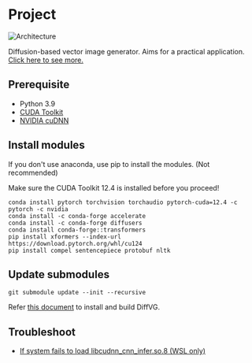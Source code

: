 # Project
![Architecture](https://i.imgur.com/2imjdUf.png)

Diffusion-based vector image generator. Aims for a practical application.
[Click here to see more.](https://www.notion.so/parkcymil/14c2655becda80e8a041d63471a814ee)

## Prerequisite
- Python 3.9
- [CUDA Toolkit](https://developer.nvidia.com/cuda-toolkit)
- [NVIDIA cuDNN](https://developer.nvidia.com/cudnn)

## Install modules
If you don't use anaconda, use pip to install the modules. (Not recommended)

Make sure the CUDA Toolkit 12.4 is installed before you proceed!

```shell
conda install pytorch torchvision torchaudio pytorch-cuda=12.4 -c pytorch -c nvidia
conda install -c conda-forge accelerate
conda install -c conda-forge diffusers
conda install conda-forge::transformers
pip install xformers --index-url https://download.pytorch.org/whl/cu124
pip install compel sentencepiece protobuf nltk
```

## Update submodules
```shell
git submodule update --init --recursive
```

Refer [this document](https://github.com/BachiLi/diffvg?tab=readme-ov-file#install) to install and build DiffVG.


## Troubleshoot
- [If system fails to load libcudnn_cnn_infer.so.8 (WSL only)](https://github.com/microsoft/WSL/issues/8587)
